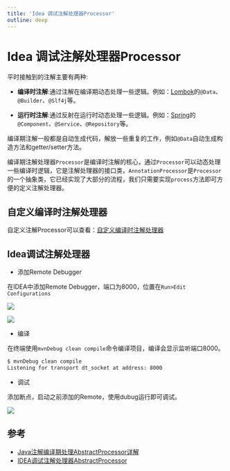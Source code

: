 ```yaml
---
title: 'Idea 调试注解处理器Processor'
outline: deep
---
```


# Idea 调试注解处理器Processor

平时接触到的注解主要有两种:

- **编译时注解**:通过注解在编译期动态处理一些逻辑。例如：[Lombok](https://projectlombok.org/)的`@Data`、`@Builder`、`@Slf4j`等。

- **运行时注解**:通过反射在运行时动态处理一些逻辑。例如：[Spring](https://spring.io/projects/spring-framework)的`@Component`、`@Service`、`@Repository`等。

编译期注解一般都是自动生成代码，解放一些重复的工作，例如`@Data`自动生成构造方法和getter/setter方法。

编译期注解处理器`Processor`是编译时注解的核心，通过`Processor`可以动态处理一些编译时逻辑，它是注解处理器的接口类，`AnnotationProcessor`是`Processor`的一个抽象类，它已经实现了大部分的流程，我们只需要实现`process`方法即可方便的定义注解处理器。

## 自定义编译时注解处理器

自定义注解Processor可以查看：[自定义编译时注解处理器](/java/custom-annotation-processor)

## Idea调试注解处理器

- 添加Remote Debugger

在IDEA中添加Remote Debugger，端口为8000，位置在`Run>Edit Configurations`

![](/java/idea-debug-processor-1.png)

![](/java/idea-debug-processor-2.png)

- 编译

在终端使用`mvnDebug clean compile`命令编译项目，编译会显示监听端口8000。

```sh
$ mvnDebug clean compile
Listening for transport dt_socket at address: 8000
```

- 调试

添加断点，启动之前添加的Remote，使用dubug运行即可调试。

![](/java/idea-debug-processor-3.png)

## 参考

- [Java注解编译期处理AbstractProcessor详解](https://blog.csdn.net/agonie201218/article/details/130940854)
- [IDEA调试注解处理器AbstractProcessor](https://www.jianshu.com/p/d0dd91c7c560)
